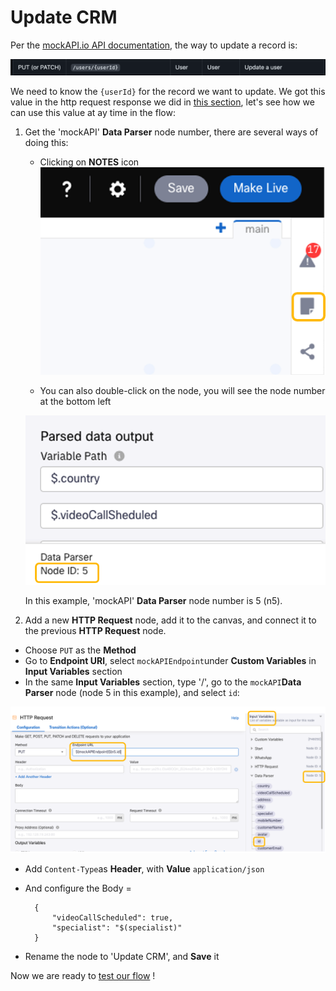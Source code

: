 # Update CRM

Per the [mockAPI.io API documentation](https://github.com/mockapi-io/docs/wiki/Quick-start-guide), the way to update a record is:

![mockAPI Update Record](images/mockio_update_record.png)

We need to know the `{userId}` for the record we want to update. We got this value in the http request response we did in [this section](08-connectflow-03.md#get-customer-data), let's see how we can use this value at ay time in the flow:

1. Get the 'mockAPI' **Data Parser** node number, there are several ways of doing this:

    - Clicking on **NOTES** icon
    ![Notes Icon](images/notes-icon.png)

    - You can also double-click on the node, you will see the node number at the bottom left
    
    ![Node Number](images/node-number.png)

    In this example, 'mockAPI' **Data Parser** node number is 5 (n5).

2. Add a new **HTTP Request** node, add it to the canvas, and connect it to the previous **HTTP Request** node.

- Choose `PUT` as the **Method**
- Go to **Endpoint URl**, select `mockAPIEndpoint`under **Custom Variables** in **Input Variables** section
- In the same **Input Variables** section, type '/', go to the `mockAPI`**Data Parser** node (node 5 in this example), and select `id`:

![DB record Id](images/customerId.png)

- Add `Content-Type`as **Header**, with **Value** `application/json`
- And configure the Body =

        {
            "videoCallScheduled": true,
            "specialist": "$(specialist)"
        }

- Rename the node to 'Update CRM', and **Save** it

Now we are ready to [test our flow](./12-testingflow.md) !




